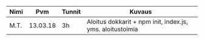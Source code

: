 Nimi | Pvm | Tunnit | Kuvaus
----- | ------- | ------- | -----
M.T. | 13.03.18 | 3h | Aloitus dokkarit + npm init, index.js, yms. aloitustoimia

